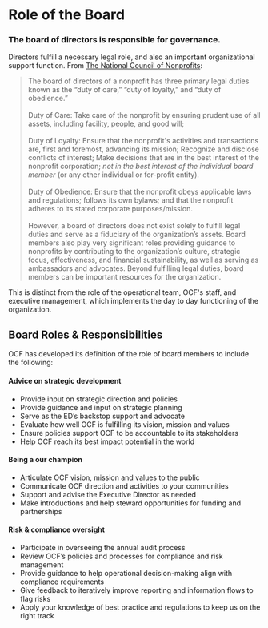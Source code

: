 # Role of the Board

### **The board of directors is responsible for governance.**

Directors fulfill a necessary legal role, and also an important organizational support function. From [The National Council of Nonprofits](https://www.councilofnonprofits.org/tools-resources/board-roles-and-responsibilities):

> The board of directors of a nonprofit has three primary legal duties known as the “duty of care,” “duty of loyalty,” and “duty of obedience.”\
> \
> Duty of Care: Take care of the nonprofit by ensuring prudent use of all assets, including facility, people, and good will;\
> \
> Duty of Loyalty: Ensure that the nonprofit's activities and transactions are, first and foremost, advancing its mission; Recognize and disclose conflicts of interest; Make decisions that are in the best interest of the nonprofit corporation; _not in the best interest of the individual board member_ (or any other individual or for-profit entity).\
> \
> Duty of Obedience: Ensure that the nonprofit obeys applicable laws and regulations; follows its own bylaws; and that the nonprofit adheres to its stated corporate purposes/mission.\
> \
> However, a board of directors does not exist solely to fulfill legal duties and serve as a fiduciary of the organization’s assets. Board members also play very significant roles providing guidance to nonprofits by contributing to the organization’s culture, strategic focus, effectiveness, and financial sustainability, as well as serving as ambassadors and advocates. Beyond fulfilling legal duties, board members can be important resources for the organization.

This is distinct from the role of the operational team, OCF's staff, and executive management, which implements the day to day functioning of the organization.

## **Board Roles & Responsibilities**

OCF has developed its definition of the role of board members to include the following:

#### Advice on strategic development

* Provide input on strategic direction and policies
* Provide guidance and input on strategic planning
* Serve as the ED’s backstop support and advocate
* Evaluate how well OCF is fulfilling its vision, mission and values
* Ensure policies support OCF to be accountable to its stakeholders
* Help OCF reach its best impact potential in the world

#### Being a our champion

* Articulate OCF vision, mission and values to the public
* Communicate OCF direction and activities to your communities
* Support and advise the Executive Director as needed
* Make introductions and help steward opportunities for funding and partnerships

#### Risk & compliance oversight

* Participate in overseeing the annual audit process
* Review OCF’s policies and processes for compliance and risk management
* Provide guidance to help operational decision-making align with compliance requirements
* Give feedback to iteratively improve reporting and information flows to flag risks
* Apply your knowledge of best practice and regulations to keep us on the right track
